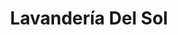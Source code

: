 ---
title: "Lavandería Del Sol"
url: /santiago-de-queretaro/lavanderia-del-sol/
shop: lavandería
---